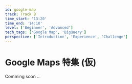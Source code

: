 ```yaml
---
id: google-map
track: Track B
time_start: '13:20'
time_end: '14:10'
level: ['Beginner', 'Advanced']
tech_tags: ['Google Map', 'BigQuery']
perspective: ['Introduction', 'Experience', 'Challenge']
---
```


# Google Maps 特集 (仮)

Comming soon ...
